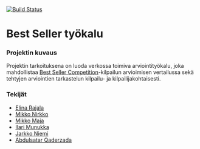 [![Build Status](https://travis-ci.com/Kevatsaapas/bestseller.svg?branch=master)](https://travis-ci.com/Kevatsaapas/bestseller)

# Best Seller työkalu

### Projektin kuvaus

Projektin tarkoituksena on luoda verkossa toimiva arviointityökalu, joka mahdollistaa [Best Seller Competition](http://www.bestsellercompetition.fi)-kilpailun arvioimisen vertailussa sekä tehtyjen arviointien tarkastelun kilpailu- ja kilpailijakohtaisesti.

### Tekijät

- [Elina Rajala](https://github.com/Nebularlion)
- [Mikko Nirkko](https://github.com/MikkoNirkko)
- [Mikko Maja](https://github.com/mikmaj)
- [Ilari Munukka](https://github.com/IlariM)
- [Jarkko Niemi](https://github.com/j1j2j3)
- [Abdulsatar Qaderzada](https://github.com/Satar1)
